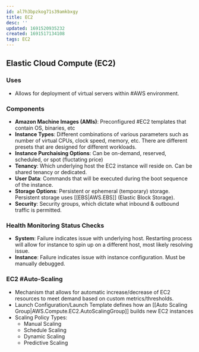 ```yaml
---
id: al7h3bpzkog71s39amkbxgy
title: EC2
desc: ''
updated: 1691520935232
created: 1691517134108
tags: EC2
---
```


## Elastic Cloud Compute (EC2)

### Uses
 - Allows for deployment of virtual servers within #AWS environment.

### Components
 - **Amazon Machine Images (AMIs)**: Preconfigured #EC2 templates that contain OS, binaries, etc
 - **Instance Types**: Different combinations of various parameters such as number of virtual CPUs, clock speed, memory, etc. There are different presets that are designed for different workloads.
 - **Instance Purchaising Options**: Can be on-demand, reserved, scheduled, or spot (fluctating price)
 - **Tenancy**: Which underlying host the EC2 instance will reside on. Can be shared tenancy or dedicated.
 - **User Data**: Commands that will be executed during the boot sequence of the instance.
 - **Storage Options**: Persistent or ephemeral (temporary) storage. Persistent storage uses [[EBS|AWS.EBS]] (Elastic Block Storage).
 - **Security**: Security groups, which dictate what inbound & outbound traffic is permitted.

### Health Monitoring Status Checks 
 - **System**: Failure indicates issue with underlying host. Restarting process will allow for instance to spin up on a different host, most likely resolving issue.
 - **Instance**: Failure indicates issue with instance configuration. Must be manually debugged.

 ### EC2 #Auto-Scaling
  - Mechanism that allows for automatic increase/decrease of EC2 resources to meet demand based on custom metrics/thresholds.
  - Launch Configuration/Launch Template defines how an [[Auto Scaling Group|AWS.Compute.EC2.AutoScalingGroup]] builds new EC2 instances
  - Scaling Policy Types:
    - Manual Scaling
    - Schedule Scaling
    - Dynamic Scaling
    - Predictive Scaling